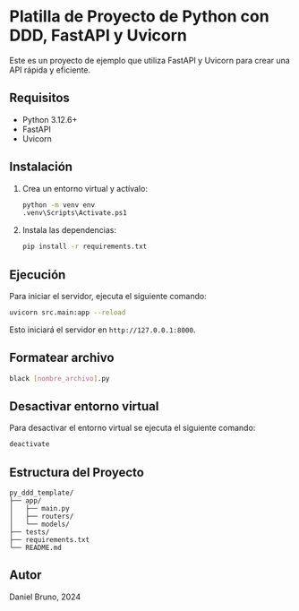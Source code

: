 # Platilla de Proyecto de Python con DDD, FastAPI y Uvicorn

Este es un proyecto de ejemplo que utiliza FastAPI y Uvicorn para crear una API rápida y eficiente.

## Requisitos

- Python 3.12.6+
- FastAPI
- Uvicorn

## Instalación

1. Crea un entorno virtual y actívalo:

   ```bash
   python -m venv env
   .venv\Scripts\Activate.ps1
   ```

2. Instala las dependencias:
   ```bash
   pip install -r requirements.txt
   ```

## Ejecución

Para iniciar el servidor, ejecuta el siguiente comando:

```bash
uvicorn src.main:app --reload
```

Esto iniciará el servidor en `http://127.0.0.1:8000`.

## Formatear archivo

```bash
black [nombre_archivo].py
```

## Desactivar entorno virtual

Para desactivar el entorno virtual se ejecuta el siguiente comando:

```bash
deactivate
```

## Estructura del Proyecto

```
py_ddd_template/
├── app/
│   ├── main.py
│   ├── routers/
│   └── models/
├── tests/
├── requirements.txt
└── README.md
```

## Autor

Daniel Bruno, 2024

